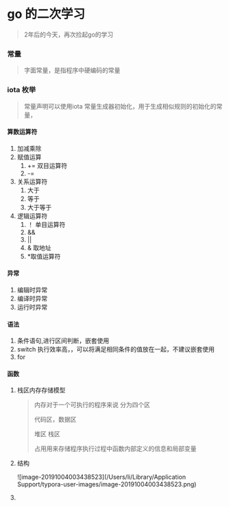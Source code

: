 # go 的二次学习



> 2年后的今天，再次捡起go的学习



### 常量

> 字面常量，是指程序中硬编码的常量



### iota 枚举

> 常量声明可以使用iota 常量生成器初始化，用于生成相似规则的初始化的常量，



#### 算数运算符

1. 加减乘除
2. 赋值运算
   1. += 双目运算符
   2. -=
3. 关系运算符
   1. 大于
   2. 等于
   3. 大于等于
4. 逻辑运算符
   1. ！ 单目运算符
   2. &&
   3. ||
   4. & 取地址
   5. *取值运算符



#### 异常

1. 编辑时异常
2. 编译时异常
3. 运行时异常



#### 语法

1. 条件语句,进行区间判断，嵌套使用
2. switch 执行效率高，，可以将满足相同条件的值放在一起，不建议嵌套使用
3. for

#### 函数

1. 栈区内存存储模型

   > 内存对于一个可执行的程序来说 分为四个区
   >
   > 代码区，数据区
   >
   > 堆区 栈区
   >
   > 占用用来存储程序执行过程中函数内部定义的信息和局部变量

2. 结构

   ![image-20191004003438523](/Users/li/Library/Application Support/typora-user-images/image-20191004003438523.png)

3. 